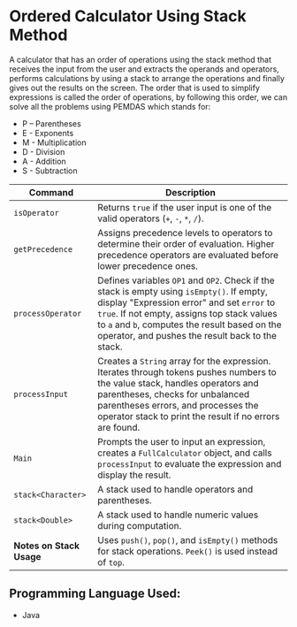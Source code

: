 <h1> Ordered Calculator Using Stack Method </h1>
A calculator that has an order of operations using the stack method that receives the input from the user and extracts the operands and operators, performs calculations by using a stack to arrange the operations and finally gives out the results on the screen. The order that is used to simplify expressions is called the order of operations, by following this order, we can solve all the problems using PEMDAS which stands for:

- P – Parentheses
- E - Exponents
- M - Multiplication
- D - Division
- A - Addition
- S - Subtraction



| **Command**       | **Description**                                                                                   |
| ----------------- | ------------------------------------------------------------------------------------------------- |
| `isOperator`      | Returns `true` if the user input is one of the valid operators (`+`, `-`, `*`, `/`).            |
| `getPrecedence`   | Assigns precedence levels to operators to determine their order of evaluation. Higher precedence operators are evaluated before lower precedence ones. |
| `processOperator` | Defines variables `OP1` and `OP2`. Check if the stack is empty using `isEmpty()`. If empty, display "Expression error" and set `error` to `true`. If not empty, assigns top stack values to `a` and `b`, computes the result based on the operator, and pushes the result back to the stack. |
| `processInput`    | Creates a `String` array for the expression. Iterates through tokens pushes numbers to the value stack, handles operators and parentheses, checks for unbalanced parentheses errors, and processes the operator stack to print the result if no errors are found. |
| `Main`            | Prompts the user to input an expression, creates a `FullCalculator` object, and calls `processInput` to evaluate the expression and display the result. |
| `stack<Character>`| A stack used to handle operators and parentheses.                                                |
| `stack<Double>`   | A stack used to handle numeric values during computation.                                         |
| **Notes on Stack Usage** | Uses `push()`, `pop()`, and `isEmpty()` methods for stack operations. `Peek()` is used instead of `top`. |
 
 <h2> Programming Language Used: </h2>
 
 - Java
